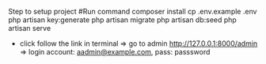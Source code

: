 Step to setup project
#Run command
composer install
cp .env.example .env
php artisan key:generate
php artisan migrate
php artisan db:seed
php artisan serve

- click follow the link in terminal
=> go to admin http://127.0.0.1:8000/admin
=> login account: aadmin@example.com, pass: passsword
